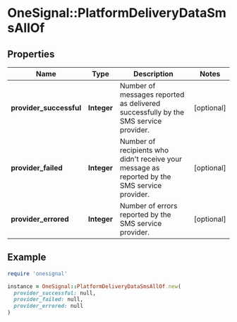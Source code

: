 # OneSignal::PlatformDeliveryDataSmsAllOf

## Properties

| Name | Type | Description | Notes |
| ---- | ---- | ----------- | ----- |
| **provider_successful** | **Integer** | Number of messages reported as delivered successfully by the SMS service provider. | [optional] |
| **provider_failed** | **Integer** | Number of recipients who didn&#39;t receive your message as reported by the SMS service provider. | [optional] |
| **provider_errored** | **Integer** | Number of errors reported by the SMS service provider. | [optional] |

## Example

```ruby
require 'onesignal'

instance = OneSignal::PlatformDeliveryDataSmsAllOf.new(
  provider_successful: null,
  provider_failed: null,
  provider_errored: null
)
```

